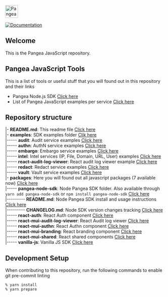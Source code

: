 <a href="https://pangea.cloud?utm_source=github&utm_medium=node-sdk" target="_blank" rel="noopener noreferrer">
  <img src="https://pangea-marketing.s3.us-west-2.amazonaws.com/pangea-color.svg" alt="Pangea Logo" height="40" />
</a>

<br />

[![Documentation](https://img.shields.io/badge/documentation-pangea-blue?style=for-the-badge&labelColor=551B76)](https://pangea.cloud/docs/sdk/js/)

## Welcome

This is the Pangea JavaScript repository.

## Pangea JavaScript Tools

This is a list of tools or useful stuff that you will found out in this repository and their links

- Pangea Node.js SDK [Click here](/packages/pangea-node-sdk)
- List of Pangea JavaScript examples per service [Click here](/examples)

## Repository structure

|- **README.md**: This readme file [Click here](/README.md)  
|- **examples**: SDK examples folder [Clik here](/examples)  
|----- **audit**: Audit service examples [Click here](/examples/audit)  
|----- **authn**: AuthN service examples [Click here](/examples/authn)  
|----- **embargo**: Embargo service examples [Click here](/examples/embargo)  
|----- **intel**: Intel services (IP, File, Domain, URL, User) examples [Click here](/examples/intel)  
|----- **react-audit-log-viewer**: React audit log viewer example [Click here](examples/react-audit-log-viewer)  
|----- **redact**: Redact service examples [Click here](/examples/redact)  
|----- **vault**: Vault service examples [Click here](/examples/vault)  
|- **packages**: Here you will found out all javascript packages (7 available now) [Click here](/packages)  
|----- **pangea-node-sdk**: Node Pangea SDK folder. Also available through `yarn add pangea-node-sdk` or `npm install pangea-node-sdk` [Click here](/packages/pangea-node-sdk)  
|--------- **README.md**: Node Pangea SDK install and usage instructions [Click here](/packages/pangea-node-sdk/README.md)  
|--------- **CHANGELOG.md**: Node SDK version changes tracking [Click here](/packages/pangea-node-sdk/CHANGELOG.md)  
|----- **react-auth**: React Auth component [Click here](/packages/react-auth/)  
|----- **react-mui-audit-log-viewer**: React Audit log viewer [Click here](/packages/react-mui-audit-log-viewer/)  
|----- **react-mui-authn**: React Authn component [Click here](/packages/react-mui-authn/)  
|----- **react-mui-branding**: React branding component [Click here](/packages/react-mui-branding/)  
|----- **react-mui-shared**: React shared components [Click here](/packages/react-mui-shared/)  
|----- **vanilla-js**: Vanilla JS SDK [Click here](/packages/vanilla-js/)

## Development Setup

When contributing to this repository, run the following commands to enable git pre-commit linting

```
% yarn install
% yarn prepare
```
